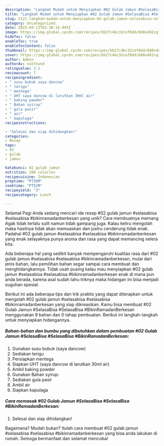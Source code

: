 ```yaml
---
description: "Langkah Mudah untuk Menyiapkan #02 Gulab Jamun #SelasaBisa #SelasaBisa #BikinRamadanBerkesan yang Lezat, Lezat"
title: "Langkah Mudah untuk Menyiapkan #02 Gulab Jamun #SelasaBisa #SelasaBisa #BikinRamadanBerkesan yang Lezat, Lezat"
slug: 2121-langkah-mudah-untuk-menyiapkan-02-gulab-jamun-selasabisa-selasabisa-bikinramadanberkesan-yang-lezat-lezat
category: Uncategorized
date: 2023-04-13T02:30:14.945Z
image: https://img-global.cpcdn.com/recipes/bb27c4bc32cef0dd/680x482cq70/02-gulab-jamun-selasabisa-selasabisa-bikinramadanberkesan-foto-resep-utama.jpg
hideToc: false
enableToc: true
enableTocContent: false
thumbnail: https://img-global.cpcdn.com/recipes/bb27c4bc32cef0dd/680x482cq70/02-gulab-jamun-selasabisa-selasabisa-bikinramadanberkesan-foto-resep-utama.jpg
cover: https://img-global.cpcdn.com/recipes/bb27c4bc32cef0dd/680x482cq70/02-gulab-jamun-selasabisa-selasabisa-bikinramadanberkesan-foto-resep-utama.jpg
author: Admin
authorAv: notfound
ratingvalue: 3.1
reviewcount: 7
recipeingredient:
- " susu bubuk saya dancow"
- " terigu"
- " mentega"
- " UHT saya dancow di larutkan 30ml air"
- " baking powder"
- " Bahan syirup"
- " gula pasir"
- " air"
- " kapulaga"
recipeinstructions:

- "Selesai dan siap dihidangkan!"
categories:
- Resep
tags:
- 02
- gulab
- jamun

katakunci: 02 gulab jamun 
nutrition: 288 calories
recipecuisine: Indonesian
preptime: "PT36M"
cooktime: "PT52M"
recipeyield: "3"
recipecategory: Lunch

---
```



Selamat Pagi Anda sedang mencari ide resep #02 gulab jamun #selasabisa #selasabisa #bikinramadanberkesan yang unik? Cara membuatnya memang Agak tidak terlalu sulit namun tidak gampang juga. Kalau keliru mengolah maka hasilnya tidak akan memuaskan dan justru cenderung tidak enak. Padahal #02 gulab jamun #selasabisa #selasabisa #bikinramadanberkesan yang enak selayaknya punya aroma dan rasa yang dapat memancing selera kita.




Ada beberapa hal yang sedikit banyak mempengaruhi kualitas rasa dari #02 gulab jamun #selasabisa #selasabisa #bikinramadanberkesan, mulai dari jenis bahan, lalu pemilihan bahan segar sampai cara membuat dan menghidangkannya. Tidak usah pusing kalau mau menyiapkan #02 gulab jamun #selasabisa #selasabisa #bikinramadanberkesan enak di mana pun anda berada, karena asal sudah tahu triknya maka hidangan ini bisa menjadi suguhan spesial.


Berikut ini ada beberapa tips dan trik praktis yang dapat diterapkan untuk mengolah #02 gulab jamun #selasabisa #selasabisa #bikinramadanberkesan yang siap dikreasikan. Kamu bisa membuat #02 Gulab Jamun #SelasaBisa #SelasaBisa #BikinRamadanBerkesan menggunakan 9 bahan dan 0 tahap pembuatan. Berikut ini langkah-langkah untuk menyiapkan hidangannya.

<!--inarticleads1-->

##### Bahan-bahan dan bumbu yang dibutuhkan dalam pembuatan #02 Gulab Jamun #SelasaBisa #SelasaBisa #BikinRamadanBerkesan:

1. Gunakan  susu bubuk (saya dancow)
1. Sediakan  terigu
1. Persiapkan  mentega
1. Siapkan  UHT (saya dancow di larutkan 30ml air)
1. Ambil  baking powder
1. Gunakan  Bahan syirup:
1. Sediakan  gula pasir
1. Ambil  air
1. Siapkan  kapulaga




<!--inarticleads2-->

##### Cara memasak #02 Gulab Jamun #SelasaBisa #SelasaBisa #BikinRamadanBerkesan:


1. Selesai dan siap dihidangkan!



Bagaimana? Mudah bukan? Itulah cara membuat #02 gulab jamun #selasabisa #selasabisa #bikinramadanberkesan yang bisa anda lakukan di rumah. Semoga bermanfaat dan selamat mencoba!
